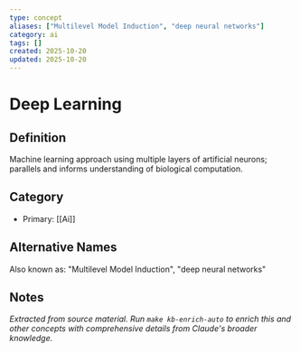 ```yaml
---
type: concept
aliases: ["Multilevel Model Induction", "deep neural networks"]
category: ai
tags: []
created: 2025-10-20
updated: 2025-10-20
---
```


# Deep Learning

## Definition

Machine learning approach using multiple layers of artificial neurons; parallels and informs understanding of biological computation.

## Category

- Primary: [[Ai]]

## Alternative Names

Also known as: "Multilevel Model Induction", "deep neural networks"

## Notes

*Extracted from source material. Run `make kb-enrich-auto` to enrich this and other concepts with comprehensive details from Claude's broader knowledge.*
